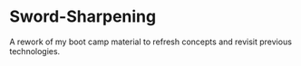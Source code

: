# Sword-Sharpening
A rework of my boot camp material to refresh concepts and revisit previous technologies.
